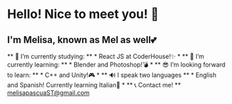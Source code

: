 # Hello! Nice to meet you! 👋 

## I'm Melisa, known as Mel as well💕

** 📖 I’m currently studying: ** * React JS at CoderHouse!✨ *
** 📓 I’m currently learning: ** * Blender and Photoshop!💣 *
** 😎 I’m looking forward to learn: ** * C++ and Unity!🎮 *
** 🔊 I speak two languages ** * English and Spanish! Currently learning Italian🎤 *
** 📞 Contact me! ** melisapascuaST@gmail.com
